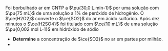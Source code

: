 Foi borbulhado ar em CNTP a $\pu{30,0 L.min-1}$ por uma solução com $\pu{75 mL}$ de uma solução a $1\%$ de peróxido de hidrogênio. O $\ce{H2O2}$ converte o $\ce{SO2}$ do ar em ácido sulfúrico. Após dez minutos o $\ce{H2SO4}$ foi titulado com $\ce{10 mL}$ de uma solução $\pu{0,002 mol L-1}$ em hidróxido de sódio  

- **Determine** a concentração de $\ce{SO2}$ no ar em partes por milhão.
- 